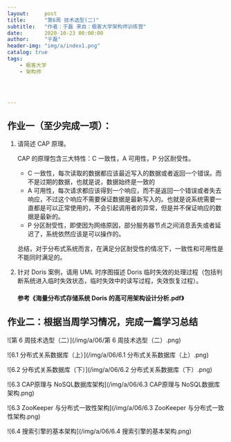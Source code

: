 ```yaml
---
layout:     post
title:      "第6周 技术选型(二)"
subtitle:   "作者：于磊 来自：极客大学架构师训练营"
date:       2020-10-23 00:00:00
author:     "于磊"
header-img: "img/a/index1.png"
catalog: true
tags:
    - 极客大学
    - 架构师




---
```






## 作业一（至少完成一项）：

1. 请简述 CAP 原理。

   CAP 的原理包含三大特性：C 一致性，A 可用性，P 分区耐受性。

   - C 一致性，每次读取的数据都应该最近写入的数据或者返回一个错误。而不是过期的数据，也就是说，数据始终是一致的
   - A 可用性，每次请求都应该得到一个响应，而不是返回一个错误或者失去响应，不过这个响应不需要保证数据是最新写入的。也就是说系统需要一直都是可以正常使用的，不会引起调用者的异常，但是并不保证响应的数据是最新的。
   - P 分区耐受性，即使因为网络原因，部分服务器节点之间消息丢失或者延迟了，系统依然应该是可以操作的。

   总结，对于分布式系统而言，在满足分区耐受性的情况下，一致性和可用性是不能同时满足的。

2. 针对 Doris 案例，请用 UML 时序图描述 Doris 临时失效的处理过程（包括判断系统进入临时失效状态，临时失效中的读写过程，失效恢复过程）。

   #### 参考《海量分布式存储系统 Doris 的高可用架构设计分析.pdf》

## 作业二：根据当周学习情况，完成一篇学习总结

![第 6 周技术选型（二）](/img/a/06/第 6 周技术选型（二）.png)

![6.1 分布式关系数据库（上）](/img/a/06/6.1 分布式关系数据库（上）.png)

![6.2 分布式关系数据库（下）](/img/a/06/6.2 分布式关系数据库（下）.png)

![6.3 CAP原理与 NoSQL数据库架构](/img/a/06/6.3 CAP原理与 NoSQL数据库架构.png)

![6.3 ZooKeeper 与分布式一致性架构](/img/a/06/6.3 ZooKeeper 与分布式一致性架构.png)

![6.4 搜索引擎的基本架构](/img/a/06/6.4 搜索引擎的基本架构.png)